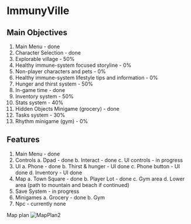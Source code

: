 # ImmunyVille

## Main Objectives

1. Main Menu - done
2. Character Selection - done
3. Explorable village - 50%
4. Healthy immune-system focused storyline - 0%
5. Non-player characters and pets - 0%
6. Healthy immune-system lifestyle tips and information - 0%
7. Hunger and thirst system - 50%
8. In-game time - done
9. Inventory system - 50%
10. Stats system - 40%
11. Hidden Objects Minigame (grocery) - done
12. Tasks system - 30%
13. Rhythm minigame (gym) - 0%

## Features

1. Main Menu - done
2. Controls
  a. Dpad - done
  b. Interact - done
  c. UI controls - in progress
4. UI
  a. Phone - done
  b. Thirst & hunger - UI done
  c. Phone button - UI done
  d. Inventory - UI done 
5. Map
  a. Town Square - done
  b. Player Lot - done
  c. Gym area
  d. Lower area (path to mountain and beach if continued)
6. Save System - in progress
7. Minigames
  a. Grocery - done
  b. Gym
8. Npc - currently none

Map plan
![MapPlan2](https://user-images.githubusercontent.com/87693389/128253948-947d5f91-cb8f-4f15-986d-3cc605a316d2.png)
